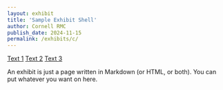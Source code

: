```yaml
---
layout: exhibit
title: 'Sample Exhibit Shell'
author: Cornell RMC
publish_date: 2024-11-15
permalink: /exhibits/c/
---
```

<html>
  <head>
    <meta charset="UTF-8" />
    <script src="https://gustavgenberg.github.io/handy-front-end/SoundPlayer.js"></script>
  </head>
  <body>

  <a href="#" data-audio-src="file1.mp3">Text 1</a>
  <a href="#" data-audio-src="file2.mp3">Text 2</a>
  <a href="#" data-audio-src="file3.mp3">Text 3</a>

  <script>
    const player = new SoundPlayer();
    const elements = document.querySelectorAll('[data-audio-src]');
    for(let element of elements) {
      const audioSrc = element.getAttribute('data-audio-src');
      player.load(audioSrc);
      element.onclick = function () {
      player.get(audioSrc).play();
      }
    }  
  </script>
  </body>
</html>


An exhibit is just a page written in Markdown (or HTML, or both). You can put whatever you want on here.
